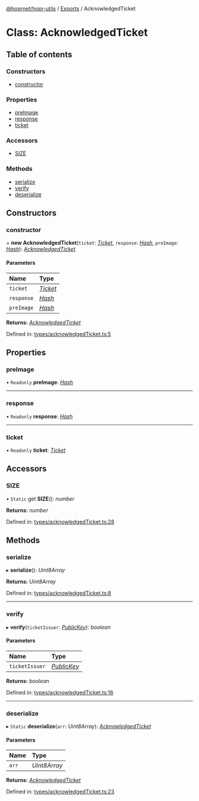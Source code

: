 [@hoprnet/hopr-utils](../README.md) / [Exports](../modules.md) / AcknowledgedTicket

# Class: AcknowledgedTicket

## Table of contents

### Constructors

- [constructor](acknowledgedticket.md#constructor)

### Properties

- [preImage](acknowledgedticket.md#preimage)
- [response](acknowledgedticket.md#response)
- [ticket](acknowledgedticket.md#ticket)

### Accessors

- [SIZE](acknowledgedticket.md#size)

### Methods

- [serialize](acknowledgedticket.md#serialize)
- [verify](acknowledgedticket.md#verify)
- [deserialize](acknowledgedticket.md#deserialize)

## Constructors

### constructor

\+ **new AcknowledgedTicket**(`ticket`: [*Ticket*](ticket.md), `response`: [*Hash*](hash.md), `preImage`: [*Hash*](hash.md)): [*AcknowledgedTicket*](acknowledgedticket.md)

#### Parameters

| Name | Type |
| :------ | :------ |
| `ticket` | [*Ticket*](ticket.md) |
| `response` | [*Hash*](hash.md) |
| `preImage` | [*Hash*](hash.md) |

**Returns:** [*AcknowledgedTicket*](acknowledgedticket.md)

Defined in: [types/acknowledgedTicket.ts:5](https://github.com/jlherren/hoprnet/blob/master/packages/utils/src/types/acknowledgedTicket.ts#L5)

## Properties

### preImage

• `Readonly` **preImage**: [*Hash*](hash.md)

___

### response

• `Readonly` **response**: [*Hash*](hash.md)

___

### ticket

• `Readonly` **ticket**: [*Ticket*](ticket.md)

## Accessors

### SIZE

• `Static` get **SIZE**(): *number*

**Returns:** *number*

Defined in: [types/acknowledgedTicket.ts:28](https://github.com/jlherren/hoprnet/blob/master/packages/utils/src/types/acknowledgedTicket.ts#L28)

## Methods

### serialize

▸ **serialize**(): *Uint8Array*

**Returns:** *Uint8Array*

Defined in: [types/acknowledgedTicket.ts:8](https://github.com/jlherren/hoprnet/blob/master/packages/utils/src/types/acknowledgedTicket.ts#L8)

___

### verify

▸ **verify**(`ticketIssuer`: [*PublicKey*](publickey.md)): *boolean*

#### Parameters

| Name | Type |
| :------ | :------ |
| `ticketIssuer` | [*PublicKey*](publickey.md) |

**Returns:** *boolean*

Defined in: [types/acknowledgedTicket.ts:16](https://github.com/jlherren/hoprnet/blob/master/packages/utils/src/types/acknowledgedTicket.ts#L16)

___

### deserialize

▸ `Static` **deserialize**(`arr`: *Uint8Array*): [*AcknowledgedTicket*](acknowledgedticket.md)

#### Parameters

| Name | Type |
| :------ | :------ |
| `arr` | *Uint8Array* |

**Returns:** [*AcknowledgedTicket*](acknowledgedticket.md)

Defined in: [types/acknowledgedTicket.ts:23](https://github.com/jlherren/hoprnet/blob/master/packages/utils/src/types/acknowledgedTicket.ts#L23)
